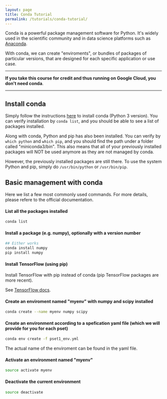 ```yaml
---
layout: page
title: Conda Tutorial
permalink: /tutorials/conda-tutorial/
---
```


Conda is a powerful package management software for Python. It's widely used in the scientific community and in data science platforms such as [Anaconda](https://www.anaconda.com/).

With conda, we can create "enviroments", or bundles of packages of particular versions, that are designed for each specific application or use case.

******************
**If you take this course for credit and thus running on Google Cloud, you don't need conda**.
******************


## Install conda

Simply follow the instructions [here](http://docs.anaconda.com/anaconda/install/) to install conda (Python 3 version). You can verify installation by `conda list`, and you should be able to see a list of packages installed.

Along with conda, Python and pip has also been installed. You can verify by `which python` and `which pip`, and you should find the path under a folder called "miniconda3/bin". This also means that all of your previously installed packages will NOT be used anymore as they are not managed by conda.

However, the previously installed packages are still there. To use the system Python and pip, simply do `/usr/bin/python` or `/usr/bin/pip`.

## Basic management with conda
Here we list a few most commonly used commands. For more details, please refere to the official documentation.

#### List all the packages installed

```bash
conda list
```
	
#### Install a package (e.g. numpy), optionally with a version number

```bash
## Either works
conda install numpy
pip install numpy
```

#### Install TensorFlow (using pip)

Install TensorFlow with pip instead of conda (pip TensorFlow packages are more recent).

See [TensorFlow docs](https://www.tensorflow.org/install/pip).


#### Create an enviroment named "myenv" with numpy and scipy installed

```bash
conda create --name myenv numpy scipy
```

#### Create an environment according to a spefication yaml file (which we will provide for you for each pset)

```bash
conda env create -f pset1_env.yml
```
The actual name of the enviroment can be found in the yaml file.


#### Activate an environment named "myenv"

```bash
source activate myenv
```

#### Deactivate the current environment

```bash
source deactivate
```


